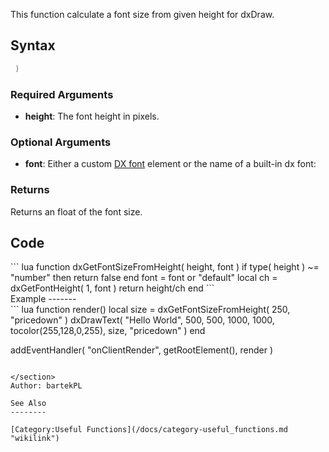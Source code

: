<pageclass class="#228B22" subcaption="Useful Function"></pageclass> <lowercasetitle/>

This function calculate a font size from given height for dxDraw.

Syntax
------

``` lua
 )
```

### Required Arguments

-   **height**: The font height in pixels.

### Optional Arguments

-   **font**: Either a custom [DX font](/docs/dx_font.md "wikilink") element or the name of a built-in dx font:

### Returns

Returns an float of the font size.

Code
----

<section name="Clientside Script" class="client" show="true">
``` lua
function dxGetFontSizeFromHeight( height, font )
    if type( height ) ~= "number" then return false end
    font = font or "default"
    local ch = dxGetFontHeight( 1, font )
    return height/ch
end 
```

</section>
Example
-------

<section name="Clientside Script" class="client" show="true">
``` lua
function render()
    local size = dxGetFontSizeFromHeight( 250, "pricedown" )
    dxDrawText( "Hello World", 500, 500, 1000, 1000, tocolor(255,128,0,255), size, "pricedown" )
end

addEventHandler( "onClientRender", getRootElement(), render )
```

</section>
Author: bartekPL

See Also
--------

[Category:Useful Functions](/docs/category-useful_functions.md "wikilink")

